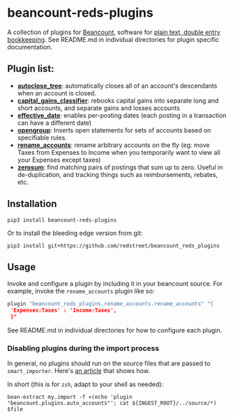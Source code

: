 # beancount-reds-plugins

A collection of plugins for [Beancount](https://beancount.github.io/), software for
[plain text, double entry bookkeeping](https://plaintextaccounting.org/).
See README.md in individual directories for plugin specific documentation.

## Plugin list:
- __[autoclose_tree](https://github.com/redstreet/beancount_reds_plugins/tree/master/beancount_reds_plugins/autoclose_tree#readme)__:
  automatically closes all of an account's descendants when an account is closed.
- __[capital_gains_classifier](https://github.com/redstreet/beancount_reds_plugins/tree/master/beancount_reds_plugins/capital_gains_classifier#readme)__:
  rebooks capital gains into separate long and short accounts, and separate gains and
  losses accounts
- __[effective_date](https://github.com/redstreet/beancount_reds_plugins/tree/master/beancount_reds_plugins/effective_date#readme)__:
  enables per-posting dates (each posting in a transaction can have a different date)
- __[opengroup](https://github.com/redstreet/beancount_reds_plugins/tree/master/beancount_reds_plugins/opengroup#readme)__:
  Inserts open statements for sets of accounts based on specifiable rules.
- __[rename_accounts](https://github.com/redstreet/beancount_reds_plugins/tree/master/beancount_reds_plugins/rename_accounts#readme)__:
  rename arbitrary accounts on the fly (eg: move Taxes from Expenses to Income when you
  temporarily want to view all your Expenses except taxes)
- __[zerosum](https://github.com/redstreet/beancount_reds_plugins/tree/master/beancount_reds_plugins/zerosum#readme)__:
  find matching pairs of postings that sum up to zero. Useful in de-duplication, and
  tracking things such as reimbursements, rebates, etc.

## Installation
`pip3 install beancount-reds-plugins`

Or to install the bleeding edge version from git:

`pip3 install git+https://github.com/redstreet/beancount_reds_plugins`

## Usage
Invoke and configure a plugin by including it in your beancount source. For example,
invoke the `rename_accounts` plugin like so:

```python
plugin "beancount_reds_plugins.rename_accounts.rename_accounts" "{
 'Expenses:Taxes' : 'Income:Taxes',
 }"
```
See README.md in individual directories for how to configure each plugin.

### Disabling plugins during the import process

In general, no plugins should run on the source files that are passed to
`smart_importer`. Here's [an article](https://reds-rants.netlify.app/personal-finance/automatically-categorizing-postings/)
that shows how.

In short (this is for `zsh`, adapt to your shell as needed):
```
bean-extract my.import -f <(echo 'plugin "beancount.plugins.auto_accounts"'; cat ${INGEST_ROOT}/../source/*) $file
```
